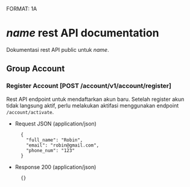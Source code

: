 FORMAT: 1A

# $name$ rest API documentation

Dokumentasi rest API public untuk $name$.

## Group Account

### Register Account [POST /account/v1/account/register]

Rest API endpoint untuk mendaftarkan akun baru.
Setelah register akun tidak langsung aktif, perlu melakukan
aktifasi menggunakan endpoint `/account/activate`.

+ Request JSON (application/json)

        {
          "full_name": "Robin",
          "email": "robin@gmail.com",
          "phone_num": "123"
        }

+ Response 200 (application/json)

        {}
